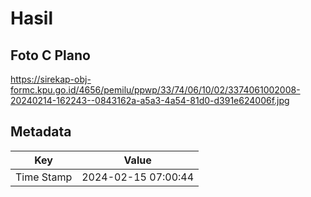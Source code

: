 # Hasil

## Foto C Plano

https://sirekap-obj-formc.kpu.go.id/4656/pemilu/ppwp/33/74/06/10/02/3374061002008-20240214-162243--0843162a-a5a3-4a54-81d0-d391e624006f.jpg


## Metadata

| Key        | Value               |
| ---------- | ------------------- |
| Time Stamp | 2024-02-15 07:00:44 |



